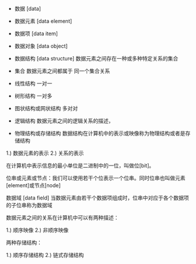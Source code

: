 * 数据 [data]

* 数据元素 [data element]

* 数据项 [data item]

* 数据对象 [data object]

* 数据结构 [data structure] 数据元素之间存在一种或多种特定关系的集合

* 集合 数据元素之间都属于 同一个集合关系

* 线性结构 一对一

* 树形结构 一对多

* 图状结构或网状结构 多对对

* 逻辑结构  数据元素之间的逻辑关系的描述，

* 物理结构或存储结构  数据结构在计算机中的表示或映像称为物理结构或者是存储结构

1.) 数据元素的表示
2.) 关系的表示

在计算机中表示信息的最小单位是二进制中的一位，叫做位[bit]。

位串或元素或节点：我们可以使用若干个位表示一个位串。同时位串也叫做元素[element]或节点[node]

数据域 [data field] 当数据元素由若干个数据项组成时，位串中对应于各个数据项的子位串称为数据域

数据元素之间的关系在计算机中可以有两种描述：

1.) 顺序映像
2.) 非顺序映像

两种存储结构：

1.) 顺序存储结构
2.) 链式存储结构

